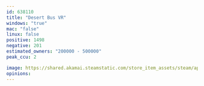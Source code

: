 ```yaml
---
id: 638110
title: "Desert Bus VR"
windows: "true"
mac: "false"
linux: false
positive: 1498
negative: 201
estimated_owners: "200000 - 500000"
peak_ccu: 2

image: https://shared.akamai.steamstatic.com/store_item_assets/steam/apps/638110/header.jpg?t=1513708518
opinions:
---
```

